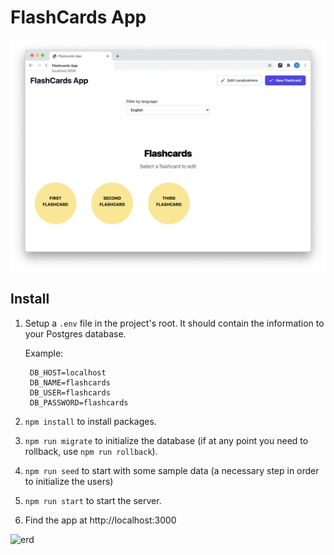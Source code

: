# FlashCards App

![screenshot](https://github.com/a1kn/flashcards/blob/master/img/app.png?raw=true)

## Install
1. Setup a `.env` file in the project's root. It should contain the information
   to your Postgres database.

   Example:
   ```
    DB_HOST=localhost
    DB_NAME=flashcards
    DB_USER=flashcards
    DB_PASSWORD=flashcards
2. `npm install` to install packages.
3. `npm run migrate` to initialize the database (if at any point you need to
   rollback, use `npm run rollback`).
4. `npm run seed` to start with some sample data (a necessary step in order to
   initialize the users)
5. `npm run start` to start the server.
6. Find the app at http://localhost:3000

![erd](https://github.com/a1kn/flashcards/blob/master/img/erd.png?raw=true)
